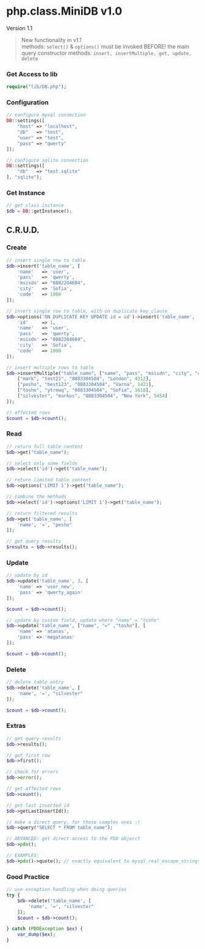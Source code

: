 # php.class.MiniDB v1.0

Version 1.1

> New functionality in v1.1  
> methods: `select()` & `options()` must be invoked BEFORE! the main  
> query constructor methods: `insert, insertMultiple, get, update, delete`

### Get Access to lib
```php
require("lib/DB.php");
```

### Configuration
```php
// configure mysql connection
DB::settings([
    "host" => "localhost",
    "db"   => "test",
    "user" => "test",
    "pass" => "qwerty"
]);

// configure sqlite connection
DB::settings([
    "db"   => "test.sqlite"
], "sqlite");
```

### Get Instance
```php
// get class instance
$db = DB::getInstance();
```

## C.R.U.D.

### Create
```php
// insert single row to table
$db->insert('table_name', [
	'name'   => 'user',
	'pass'   => 'qwerty',
	'msisdn' => "0882204604",
	'city'   => 'Sofia',
	'code'   => 1000
]);

// insert single row to table, with on duplicate key clause
$db->options('ON DUPLICATE KEY UPDATE id = id')->insert('table_name', [
	'id'     => 1,
	'name'   => 'user',
	'pass'   => 'qwerty',
	'msisdn' => "0882204604",
	'city'   => 'Sofia',
	'code'   => 1000
]);

// insert multiple rows to table
$db->insertMultiple("table_name", ["name", "pass", "msisdn", "city", "code"], [
	["mark", "test21", "0883304504", "London", 4312],
	["pesho", "best123", "0883304504", "Varna", 1421],
	["tosho", "ytrewq", "0883304504", "Sofia", 1618],
	["silvester", "markus", "0883304504", "New York", 5454]
]);

// affected rows
$count = $db->count();
```

### Read
```php
// return full table content
$db->get("table_name");

// select only some fields
$db->select('id')->get("table_name");

// return limited table content
$db->options('LIMIT 1')->get("table_name");

// combine the methods
$db->select('id')->options('LIMIT 1')->get("table_name");

// return filtered results
$db->get('table_name', [
    'name', '=', "pesho"
]);

// get query results
$results = $db->results();
```

### Update
```php
// update by id
$db->update('table_name', 3, [
    'name' => 'user_new',
    'pass' => 'qwerty_again'
]);

$count = $db->count();

// update by custom field, update where "name" = "tosho"
$db->update('table_name', ["name", "=" ,"tosho"], [
    'name' => 'atanas',
    'pass' => 'megatanas'
]);

$count = $db->count();
```

### Delete
```php
// delete table entry
$db->delete('table_name', [
    'name', '=', "silvester"
]);

$count = $db->count();
```

### Extras
```php
// get query results
$db->results();

// get first row
$db->first();

// check for errors
$db->error();

// get affected rows
$db->count();

// get last inserted id
$db->getLastInsertId();

// make a direct query, for those complex ones :)
$db->query("SELECT * FROM table_name");

// ADVANCED: get direct access to the PDO objecct
$db->pdo();

// EXAMPLES:
$db->pdo()->quote(); // exactly equivalent to mysql_real_escape_string()
```

### Good Practice
```php
// use exception handling when doing queries
try {
	$db->delete('table_name', [
	    'name', '=', "silvester"
	]);
	$count = $db->count();

} catch (PDOException $ex) {
	var_dump($ex);
}
```
